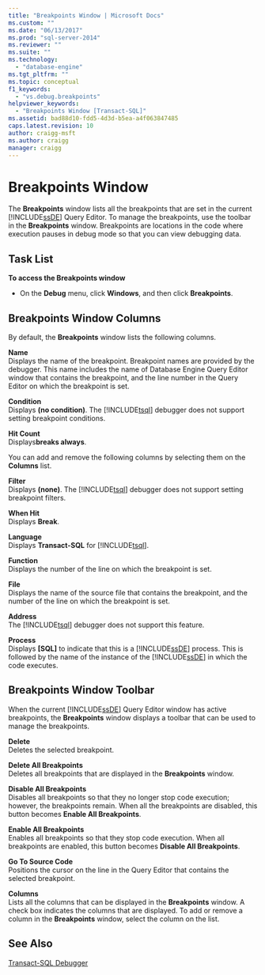 ```yaml
---
title: "Breakpoints Window | Microsoft Docs"
ms.custom: ""
ms.date: "06/13/2017"
ms.prod: "sql-server-2014"
ms.reviewer: ""
ms.suite: ""
ms.technology: 
  - "database-engine"
ms.tgt_pltfrm: ""
ms.topic: conceptual
f1_keywords: 
  - "vs.debug.breakpoints"
helpviewer_keywords: 
  - "Breakpoints Window [Transact-SQL]"
ms.assetid: bad88d10-fdd5-4d3d-b5ea-a4f063847485
caps.latest.revision: 10
author: craigg-msft
ms.author: craigg
manager: craigg
---
```

# Breakpoints Window
  The **Breakpoints** window lists all the breakpoints that are set in the current [!INCLUDE[ssDE](../../includes/ssde-md.md)] Query Editor. To manage the breakpoints, use the toolbar in the **Breakpoints** window. Breakpoints are locations in the code where execution pauses in debug mode so that you can view debugging data.  
  
## Task List  
 **To access the Breakpoints window**  
  
-   On the **Debug** menu, click **Windows**, and then click **Breakpoints**.  
  
## Breakpoints Window Columns  
 By default, the **Breakpoints** window lists the following columns.  
  
 **Name**  
 Displays the name of the breakpoint. Breakpoint names are provided by the debugger. This name includes the name of Database Engine Query Editor window that contains the breakpoint, and the line number in the Query Editor on which the breakpoint is set.  
  
 **Condition**  
 Displays **(no condition)**. The [!INCLUDE[tsql](../../includes/tsql-md.md)] debugger does not support setting breakpoint conditions.  
  
 **Hit Count**  
 Displays**breaks always**.  
  
 You can add and remove the following columns by selecting them on the **Columns** list.  
  
 **Filter**  
 Displays **(none)**. The [!INCLUDE[tsql](../../includes/tsql-md.md)] debugger does not support setting breakpoint filters.  
  
 **When Hit**  
 Displays **Break**.  
  
 **Language**  
 Displays **Transact-SQL** for [!INCLUDE[tsql](../../includes/tsql-md.md)].  
  
 **Function**  
 Displays the number of the line on which the breakpoint is set.  
  
 **File**  
 Displays the name of the source file that contains the breakpoint, and the number of the line on which the breakpoint is set.  
  
 **Address**  
 The [!INCLUDE[tsql](../../includes/tsql-md.md)] debugger does not support this feature.  
  
 **Process**  
 Displays **[SQL]** to indicate that this is a [!INCLUDE[ssDE](../../includes/ssde-md.md)] process. This is followed by the name of the instance of the [!INCLUDE[ssDE](../../includes/ssde-md.md)] in which the code executes.  
  
## Breakpoints Window Toolbar  
 When the current [!INCLUDE[ssDE](../../includes/ssde-md.md)] Query Editor window has active breakpoints, the **Breakpoints** window displays a toolbar that can be used to manage the breakpoints.  
  
 **Delete**  
 Deletes the selected breakpoint.  
  
 **Delete All Breakpoints**  
 Deletes all breakpoints that are displayed in the **Breakpoints** window.  
  
 **Disable All Breakpoints**  
 Disables all breakpoints so that they no longer stop code execution; however, the breakpoints remain. When all the breakpoints are disabled, this button becomes **Enable All Breakpoints**.  
  
 **Enable All Breakpoints**  
 Enables all breakpoints so that they stop code execution. When all breakpoints are enabled, this button becomes **Disable All Breakpoints**.  
  
 **Go To Source Code**  
 Positions the cursor on the line in the Query Editor that contains the selected breakpoint.  
  
 **Columns**  
 Lists all the columns that can be displayed in the **Breakpoints** window. A check box indicates the columns that are displayed. To add or remove a column in the **Breakpoints** window, select the column on the list.  
  
## See Also  
 [Transact-SQL Debugger](transact-sql-debugger.md)  
  
  
